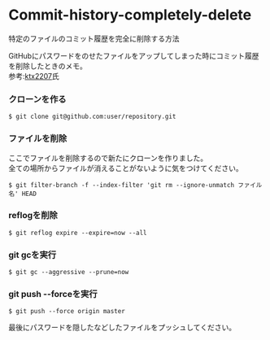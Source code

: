 # Commit-history-completely-delete
特定のファイルのコミット履歴を完全に削除する方法  

GitHubにパスワードをのせたファイルをアップしてしまった時にコミット履歴を削除したときのメモ。  
参考:[ktx2207](https://gist.github.com/ktx2207/3167fa69531bdd6b44f1)氏  
### クローンを作る
```
$ git clone git@github.com:user/repository.git
```
### ファイルを削除  
ここでファイルを削除するので新たにクローンを作りました。  
全ての場所からファイルが消えることがないように気をつけてください。
```
$ git filter-branch -f --index-filter 'git rm --ignore-unmatch ファイル名' HEAD
```
### reflogを削除
```
$ git reflog expire --expire=now --all
```
### git gcを実行
```
$ git gc --aggressive --prune=now
```
### git push --forceを実行
```
$ git push --force origin master
```
  
最後にパスワードを隠したなどしたファイルをプッシュしてください。
